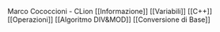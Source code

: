 Marco Cococcioni - CLion
[[Informazione]] 
[[Variabili]]
[[C++]]
[[Operazioni]]
[[Algoritmo DIV&MOD]]
[[Conversione di Base]]